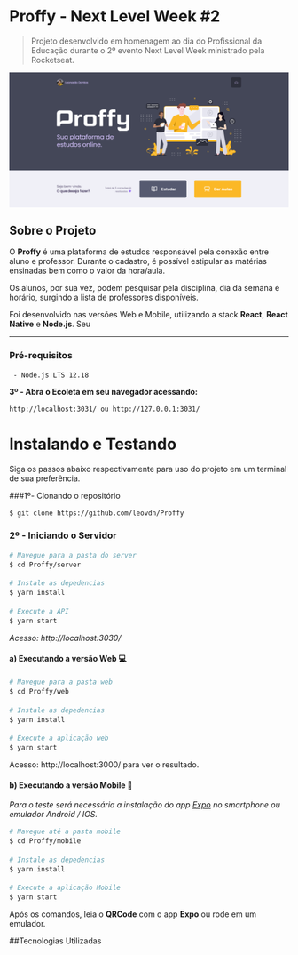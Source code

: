 # Proffy  -  Next Level Week #2
> Projeto desenvolvido em homenagem ao dia do Profissional da Educação durante o 2º evento Next Level Week ministrado pela Rocketseat. 
> 

<img src="./web/public/proffy-home.png" align="center"/>

## Sobre o Projeto

O **Proffy** é uma plataforma de estudos responsável pela conexão entre aluno e professor. Durante o cadastro, é possível estipular as matérias ensinadas bem como o valor da hora/aula. 

Os alunos, por sua vez, podem pesquisar pela disciplina, dia da semana e horário, surgindo a lista de professores disponíveis. 

Foi desenvolvido nas versões Web e Mobile, utilizando a stack **React**, **React Native** e  **Node.js**. Seu 


---
### Pré-requisitos

```
 - Node.js LTS 12.18
```


**3º - Abra o Ecoleta em seu navegador acessando:**

```
http://localhost:3031/ ou http://127.0.0.1:3031/
```

# Instalando e Testando
Siga os passos abaixo respectivamente para uso do projeto em um terminal de sua preferência.

###1º- Clonando o repositório
  ```bash
  $ git clone https://github.com/leovdn/Proffy
  ```

### 2º - Iniciando o Servidor

```bash
# Navegue para a pasta do server
$ cd Proffy/server

# Instale as depedencias
$ yarn install

# Execute a API
$ yarn start
```
*Acesso: http://localhost:3030/*

#### a) Executando a versão Web 💻

```bash
# Navegue para a pasta web
$ cd Proffy/web

# Instale as depedencias
$ yarn install

# Execute a aplicação web
$ yarn start
```
Acesso: http://localhost:3000/ para ver o resultado.

#### b) Executando a versão Mobile 📱
*Para o teste será necessária a instalação do app [Expo](https://play.google.com/store/apps/details?id=host.exp.exponent) no smartphone ou  emulador Android / IOS.*

```bash
# Navegue até a pasta mobile
$ cd Proffy/mobile

# Instale as depedencias
$ yarn install

# Execute a aplicação Mobile
$ yarn start
```
Após os comandos, leia o **QRCode** com o app **Expo** ou rode em um emulador.

##Tecnologias Utilizadas







